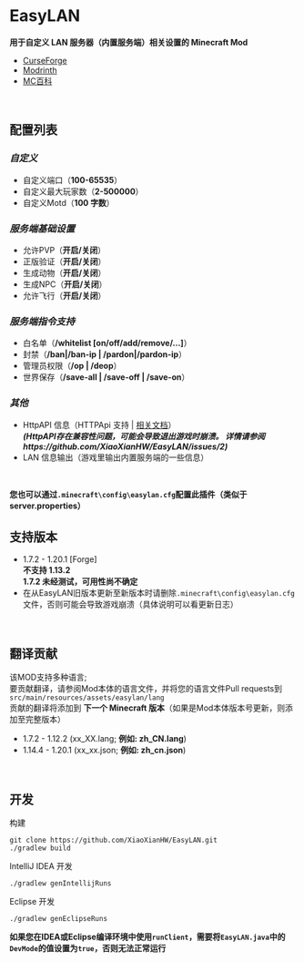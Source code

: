 # EasyLAN
**用于自定义 LAN 服务器（内置服务端）相关设置的 Minecraft Mod**

- [CurseForge](https://www.curseforge.com/minecraft/mc-mods/easylan)
- [Modrinth](https://modrinth.com/mod/easylan)
- [MC百科](https://www.mcmod.cn/class/11373.html)

<br>

## 配置列表

### *自定义*

- 自定义端口（**100-65535**）
- 自定义最大玩家数（**2-500000**）
- 自定义Motd（**100 字数**）

### *服务端基础设置*

- 允许PVP（**开启/关闭**）
- 正版验证（**开启/关闭**）
- 生成动物（**开启/关闭**）
- 生成NPC（**开启/关闭**）
- 允许飞行（**开启/关闭**）

### *服务端指令支持*

- 白名单（**/whitelist [on/off/add/remove/...]**）
- 封禁（**/ban|/ban-ip | /pardon|/pardon-ip**）
- 管理员权限（**/op | /deop**）
- 世界保存（**/save-all | /save-off | /save-on**）

### *其他*

- HttpAPI 信息（HTTPApi 支持 | [相关文档](https://docs.axtn.net/docs/EasyLan/HttpAPI)）<br>
  ***(HttpAPI存在兼容性问题，可能会导致退出游戏时崩溃。 详情请参阅https://github.com/XiaoXianHW/EasyLAN/issues/2)***
- LAN 信息输出（游戏里输出内置服务端的一些信息）

<br>

**您也可以通过`.minecraft\config\easylan.cfg`配置此插件（类似于server.properties）**

## 支持版本

- 1.7.2 - 1.20.1 [Forge]<br>
  **不支持 1.13.2**<br>
  **1.7.2 未经测试，可用性尚不确定**
- 在从EasyLAN旧版本更新至新版本时请删除`.minecraft\config\easylan.cfg`文件，否则可能会导致游戏崩溃（具体说明可以看更新日志）

<br>

## 翻译贡献

该MOD支持多种语言;<br>
要贡献翻译，请参阅Mod本体的语言文件，并将您的语言文件Pull requests到 `src/main/resources/assets/easylan/lang`<br>
贡献的翻译将添加到 **下一个 Minecraft 版本**（如果是Mod本体版本号更新，则添加至完整版本）

- 1.7.2 - 1.12.2 (xx_XX.lang; **例如: zh_CN.lang**)
- 1.14.4 - 1.20.1 (xx_xx.json; **例如: zh_cn.json**)

<br>

## 开发
构建
```
git clone https://github.com/XiaoXianHW/EasyLAN.git
./gradlew build
```

IntelliJ IDEA 开发
```
./gradlew genIntellijRuns
```

Eclipse 开发
```
./gradlew genEclipseRuns
```

**如果您在IDEA或Eclipse编译环境中使用`runClient`，需要将`EasyLAN.java`中的`DevMode`的值设置为`true`，否则无法正常运行**
